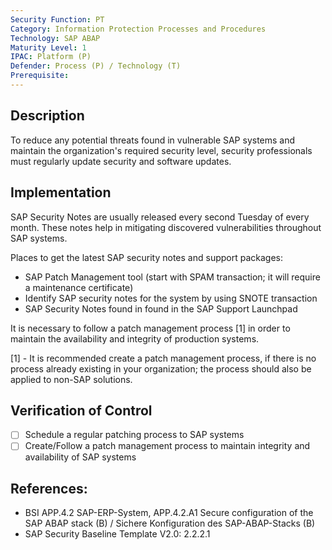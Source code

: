 ```yaml
---
Security Function: PT
Category: Information Protection Processes and Procedures
Technology: SAP ABAP
Maturity Level: 1
IPAC: Platform (P)
Defender: Process (P) / Technology (T)
Prerequisite:
---
```


## Description

To reduce any potential threats found in vulnerable SAP systems and maintain the organization's required security level, security professionals must regularly update security and software updates.


## Implementation

SAP Security Notes are usually released every second Tuesday of every month. These notes help in mitigating discovered vulnerabilities throughout SAP systems.

Places to get the latest SAP security notes and support packages:
- SAP Patch Management tool (start with SPAM transaction; it will require a maintenance certificate)
- Identify SAP security notes for the system by using SNOTE transaction
- SAP Security Notes found in found in the SAP Support Launchpad 

It is necessary to follow a patch management process [1] in order to maintain the availability and integrity of production systems.

[1] - It is recommended create a patch management process, if there is no process already existing in your organization; the process should also be applied to non-SAP solutions.

## Verification of Control

- [ ] Schedule a regular patching process to SAP systems
- [ ] Create/Follow a patch management process to maintain integrity and availability of SAP systems

## References:
- BSI APP.4.2 SAP-ERP-System, APP.4.2.A1 Secure configuration of the SAP ABAP stack (B) / Sichere Konfiguration des SAP-ABAP-Stacks (B)
- SAP Security Baseline Template V2.0: 2.2.2.1
